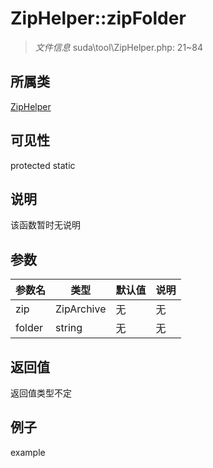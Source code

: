 # ZipHelper::zipFolder



> *文件信息* suda\tool\ZipHelper.php: 21~84

## 所属类 

[ZipHelper](../ZipHelper.md)

## 可见性

 protected static

## 说明

该函数暂时无说明


## 参数


| 参数名 | 类型 | 默认值 | 说明 |
|--------|-----|-------|-------|
| zip |  ZipArchive | 无 | 无 |
| folder |  string | 无 | 无 |



## 返回值

返回值类型不定


## 例子

example